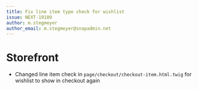 ```yaml
---
title: Fix line item type check for wishlist
issue: NEXT-19189
author: m.stegmeyer
author_email: m.stegmeyer@snapadmin.net
---
```

# Storefront
* Changed line item check in `page/checkout/checkout-item.html.twig` for wishlist to show in checkout again
